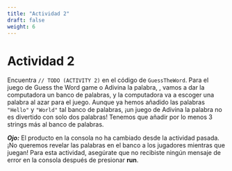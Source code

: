 ```yaml
---
title: "Actividad 2"
draft: false
weight: 6
---
```


# Actividad 2

Encuentra `// TODO (ACTIVITY 2)` en el código de `GuessTheWord`. Para el juego de Guess the Word game o Adivina la palabra, , vamos a dar la computadora un banco de palabras, y la computadora va a escoger una palabra al azar para el juego. Aunque ya hemos añadido las palabras `"Hello"` y `"World"` tal banco de palabras, ¡un juego de Adivina la palabra no es divertido con solo dos palabras! Tenemos que añadir por lo menos 3 strings más al banco de palabras.

**_Ojo:_** El producto en la consola no ha cambiado desde la actividad pasada. ¡No queremos revelar las palabras en el banco a los jugadores mientras que juegan! Para esta actividad, asegúrate que no recibiste ningún mensaje de error en la consola después de presionar **run**.